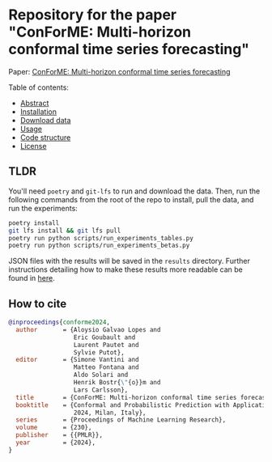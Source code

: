 # Repository for the paper "ConForME: Multi-horizon conformal time series forecasting"

Paper: [ConForME: Multi-horizon conformal time series forecasting](doc/conforme-aloysio_eric_laurent_sylvie.pdf)

Table of contents:

- [Abstract](doc/abstract.md)
- [Installation](doc/install.md)
- [Download data](doc/download_data.md)
- [Usage](doc/usage.md)
- [Code structure](doc/structure.md)
- [License](LICENSE.txt)

## TLDR

You'll need `poetry` and `git-lfs` to run and download the data. Then, run the following commands from the root of the repo to install, pull the data, and run the experiments:

```bash
poetry install
git lfs install && git lfs pull
poetry run python scripts/run_experiments_tables.py
poetry run python scripts/run_experiments_betas.py
```

JSON files with the results will be saved in the `results` directory. Further instructions detailing how to make these results more readable can be found in [here](doc/usage.md).

## How to cite

```bibtex
@inproceedings{conforme2024,
  author       = {Aloysio Galvao Lopes and
                  Eric Goubault and
                  Laurent Pautet and
                  Sylvie Putot},
  editor       = {Simone Vantini and
                  Matteo Fontana and
                  Aldo Solari and
                  Henrik Bostr{\"{o}}m and
                  Lars Carlsson},
  title        = {ConForME: Multi-horizon conformal time series forecasting},
  booktitle    = {Conformal and Probabilistic Prediction with Applications, 9-11 September
                  2024, Milan, Italy},
  series       = {Proceedings of Machine Learning Research},
  volume       = {230},
  publisher    = {{PMLR}},
  year         = {2024},
}
```
